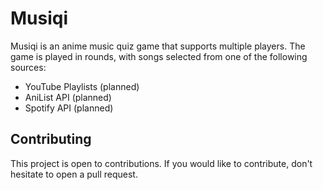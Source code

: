 # Musiqi

Musiqi is an anime music quiz game that supports multiple players.
The game is played in rounds, with songs selected from one of the following sources:
- YouTube Playlists (planned)
- AniList API (planned)
- Spotify API (planned)

## Contributing
This project is open to contributions. If you would like to contribute, don't hesitate to open a pull request.
